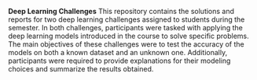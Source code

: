 **Deep Learning Challenges**
This repository contains the solutions and reports for two deep learning challenges assigned to students during the semester. 
In both challenges, participants were tasked with applying the deep learning models introduced in the course to solve specific problems. 
The main objectives of these challenges were to test the accuracy of the models on both a known dataset and an unknown one. 
Additionally, participants were required to provide explanations for their modeling choices and summarize the results obtained.

